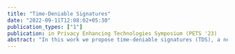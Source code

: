 ```yaml
---
title: "Time-Deniable Signatures"
date: "2022-09-11T12:08:02+05:30"
publication_types: ["1"]
publication: in Privacy Enhancing Technologies Symposium (PETS '23)
abstract: "In this work we propose time-deniable signatures (TDS), a new primitive that facilitates deniable authentication in protocols such as DKIM-signed email. As with traditional signatures, TDS provide strong authenticity for message content, at least for a sender-chosen period of time. Once this time period has elapsed, however, time-deniable signatures can be forged by any party who obtains a signature. This forgery property ensures that signatures serve a useful authentication purpose for a bounded time period, while also allowing signers to plausibly disavow the creation of older signed content. Most critically, and unlike many past proposals for deniable authentication, TDS do not require interaction with the receiver or the deployment of any persistent cryptographic infrastructure or services beyond the signing process (e.g., APIs to publish secrets or author timestamp certificates.) We first investigate the security definitions for time-deniability, demonstrating that past definitional attempts are insufficient (and indeed, allow for broken signature schemes.) We then propose an efficient construction of TDS based on well-studied assumptions."
---
```

